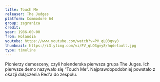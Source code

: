 ```yaml
---
title: Touch Me
releaser: The Judges
platform: Commodore 64
group: zagranica
credit:
year: 1986-00-00
from: Holandia
youtube: https://www.youtube.com/watch?v=PV_qLO3gvy8
thumbnail: https://i3.ytimg.com/vi/PV_qLO3gvy8/hqdefault.jpg
type: timeline
---
```


Pionierzy demosceny, czyli holenderska pierwsza grupa The Juges. Ich pierwsze demo nazywało się “Touch Me”. Najprawdopodobniej powstało z okazji dołączenia Red'a do zespołu.